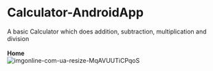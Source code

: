 # Calculator-AndroidApp
A basic Calculator which does addition, subtraction, multiplication and division <br />
<br />
**Home** <br />
![imgonline-com-ua-resize-MqAVUUTiCPqoS](https://user-images.githubusercontent.com/75382447/144746963-7a5713d1-541b-4d1a-9f02-16c27e2363f8.jpg)
